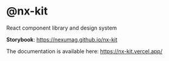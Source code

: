 # @nx-kit

React component library and design system

**Storybook**: https://nexumag.github.io/nx-kit

The documentation is available here: https://nx-kit.vercel.app/
